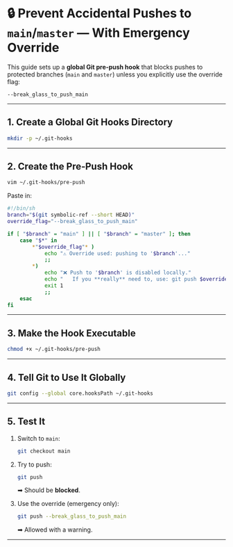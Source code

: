 # 🔒 Prevent Accidental Pushes to `main`/`master` — With Emergency Override

This guide sets up a **global Git pre‑push hook** that blocks pushes to protected branches (`main` and `master`) unless you explicitly use the override flag:

```
--break_glass_to_push_main
```

---

## 1. Create a Global Git Hooks Directory
```bash
mkdir -p ~/.git-hooks
```

---

## 2. Create the Pre‑Push Hook
```bash
vim ~/.git-hooks/pre-push
```

Paste in:
```bash
#!/bin/sh
branch="$(git symbolic-ref --short HEAD)"
override_flag="--break_glass_to_push_main"

if [ "$branch" = "main" ] || [ "$branch" = "master" ]; then
    case "$*" in
        *"$override_flag"* )
            echo "⚠️ Override used: pushing to '$branch'..."
            ;;
        *)
            echo "❌ Push to '$branch' is disabled locally."
            echo "   If you **really** need to, use: git push $override_flag"
            exit 1
            ;;
    esac
fi
```

---

## 3. Make the Hook Executable
```bash
chmod +x ~/.git-hooks/pre-push
```

---

## 4. Tell Git to Use It Globally
```bash
git config --global core.hooksPath ~/.git-hooks
```

---

## 5. Test It
1. Switch to `main`:
    ```bash
    git checkout main
    ```
2. Try to push:
    ```bash
    git push
    ```
   ➡  Should be **blocked**.

3. Use the override (emergency only):
    ```bash
    git push --break_glass_to_push_main
    ```
   ➡  Allowed with a warning.

---
